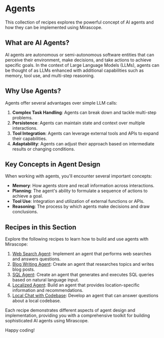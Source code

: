 # Agents

This collection of recipes explores the powerful concept of AI agents and how they can be implemented using Mirascope.

## What are AI Agents?

AI agents are autonomous or semi-autonomous software entities that can perceive their environment, make decisions, and take actions to achieve specific goals. In the context of Large Language Models (LLMs), agents can be thought of as LLMs enhanced with additional capabilities such as memory, tool use, and multi-step reasoning.

## Why Use Agents?

Agents offer several advantages over simple LLM calls:

1. **Complex Task Handling**: Agents can break down and tackle multi-step problems.
2. **Persistence**: Agents can maintain state and context over multiple interactions.
3. **Tool Integration**: Agents can leverage external tools and APIs to expand their capabilities.
4. **Adaptability**: Agents can adjust their approach based on intermediate results or changing conditions.

## Key Concepts in Agent Design

When working with agents, you'll encounter several important concepts:

- **Memory**: How agents store and recall information across interactions.
- **Planning**: The agent's ability to formulate a sequence of actions to achieve a goal.
- **Tool Use**: Integration and utilization of external functions or APIs.
- **Reasoning**: The process by which agents make decisions and draw conclusions.

## Recipes in this Section

Explore the following recipes to learn how to build and use agents with Mirascope:

1. [Web Search Agent](./web_search_agent.md): Implement an agent that performs web searches and answers questions.
2. [Blog Writing Agent](./blog_writing_agent.md): Create an agent that researches topics and writes blog posts.
3. [SQL Agent](./generating_sql_agent.md): Create an agent that generates and executes SQL queries based on natural language input.
4. [Localized Agent](./localized_agent.md): Build an agent that provides location-specific information and recommendations.
5. [Local Chat with Codebase](./local_chat_with_codebase.md): Develop an agent that can answer questions about a local codebase.

Each recipe demonstrates different aspects of agent design and implementation, providing you with a comprehensive toolkit for building sophisticated AI agents using Mirascope.

Happy coding!
